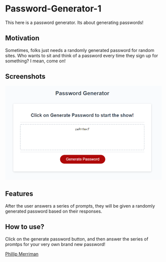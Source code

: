 # Password-Generator-1
This here is a password generator. Its about generating passwords!

## Motivation
Sometimes, folks just needs a randomly generated password for random sites. Who wants to sit and think of a password every time they sign up for something? I mean, come on!
 
## Screenshots
![password generator screenshot](/image/pwg.png)

## Features
After the user answers a series of prompts, they will be given a randomly generated password based on their responses.

## How to use?
Click on the generate password button, and then answer the series of promtps for your very own brand new password!

[Phillip Merriman](https://www.linkedin.com/in/phillip-merriman-jr-62227485/)